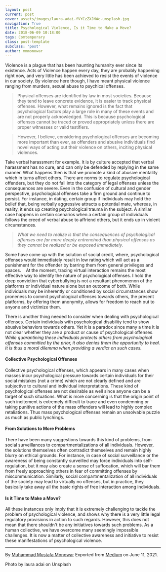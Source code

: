 ```yaml
---
layout: post
current: post
cover: assets/images/laura-adai-fVYCzZXJNWc-unsplash.jpg
navigation: True
title: Psychological Violence, Is it Time to Make a Move?
date: 2018-06-09 10:18:00
tags: Comtemporary
class: post-template
subclass: 'post'
author: mmmonowar
---
```


Violence is a plague that has been haunting humanity
ever since its existence. Acts of Violence happen every day, they are
probably happening right now, and very little has been achieved to
resist the events of violence in our society. By violence here though, I
have meant physical violence ranging from murders, sexual abuse to
psychical offenses.

> Physical offenses are identified by law in most societies. Because
> they tend to leave concrete evidence, it is easier to track physical
> offenses. However, what remains ignored is the fact that psychological
> factors play a large role in many of these events and are not properly
> acknowledged. This is because psychological offenses cannot be traced
> or proved appropriately unless there are proper witnesses or valid
> testifiers.

> However, I believe, considering psychological offenses are becoming
> more important than ever, as offenders and abusive individuals find
> novel ways of acting out their violence on others, inciting physical
> violences.

Take verbal harassment for example. It is by culture accepted that
verbal harassment has no cure, and can only be defended by replying in
the same manner. What happens then is that we promote a kind of abusive
mentality which in turns affect others. There are norms to regulate
psychological offenders, but they do not fall into the category of legal
offenses unless the consequences are severe. Even in the confusion of
cultural and gender perspective, psychological offenses take a firm
ground and continue to persist. For instance, in dating, certain group
if individuals may hold the belief that, being verbally aggressive
attracts a potential mate, whereas, in reality, it ends up creating
psychological trauma in the subject. A similar case happens in certain
scenarios when a certain group of individuals follows the creed of
verbal abuse to affriend others, but it ends up in violent
circumstances.

> *What we need to realize is that the consequences of psychological
> offenses are far more deeply entrenched than physical offenses as they
> cannot be realized or be exposed immediately.*

Some have come up with the solution of social credit, where,
psychological offenses would immediately result in low rating which will
act as a punishment for the offender by barring them from general
privileges and spaces. 
 
At the moment, tracing virtual interaction remains the most effective
way to identify the nature of psychological offenses. I hold the deep
conviction that cyberbullying is not a resultant phenomenon of the
platforms or individual nature alone but an outcome of both. While
individuals may be inherently or conditioned by social circumstances
show proneness to commit psychological offenses towards others, the
present platforms, by offering them anonymity, allows for freedom to
reach out to anyone and victimize them.

There is another thing needed to consider when dealing with
psychological offenses. Certain individuals with psychological
disability tend to show abusive behaviors towards others. Yet it is a
paradox since many a time it is not clear whether they are a product or
cause of psychological offenses. *While quarantining these individuals
protects others from psychological offenses committed by the prior, it
also denies them the opportunity to heal. It is thus a moral dilemma
when providing a verdict on such cases.*

#### Collective Psychological Offenses 

Collective psychological offenses, which appears in many cases when
masses incur psychological pressure towards certain individuals for
their social mistakes (not a crime) which are not clearly defined and
are subjective to cultural and individual interpretations. These kind of
psychological offenses are not desirable as well since anyone can be a
target of such situations. What is more concerning is that the origin
point of such incitement is extremely difficult to trace and even
condemning or taking punitive actions of the mass offenders will lead to
highly complex retaliations. Thus mass psychological offenses remain an
unsolvable puzzle as much as public lynchings.

#### From Solutions to More Problems 

There have been many suggestions towards this kind of problems, from
social surveillances to compartmentalizations of all individuals.
However, the solutions themselves often contradict themselves and remain
highly blurry on ethical grounds. For instance, in case of social
surveillance or the awareness of being constantly surveilled may force
individuals into self-regulation, but it may also create a sense of
suffocation, which will bar them from freely approaching others in fear
of committing offenses by miscommunication. Similarly, social
compartmentalization of all individuals of the society may lead to
virtually no offenses, but in practice, they basically take away all the
basic rights of free interaction among individuals.

#### Is it Time to Make a Move? 

All these instances only imply that it is extremely challenging to
tackle the problem of psychological violence, and shows why there is a
very little legal regulatory provisions in action to such regards.
However, this does not mean that there shouldn't be any initiatives
towards such problems. As a human collective, we have overcome many
seemingly impossible challenges. It is now a matter of collective
awareness and initiative to resist these manifestations of psychological
violence.

---

By [Muhammad Mustafa Monowar](https://medium.com/@mmmonowar)
Exported from [Medium](https://medium.com) on June 11, 2021.

Photo by laura adai on Unsplash
